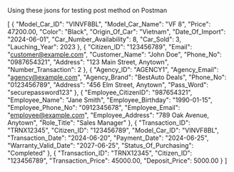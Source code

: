 Using these jsons for testing post method on Postman

[
  {
    "Model_Car_ID": "VINVF8BL",
    "Model_Car_Name": "VF 8",
    "Price": 47200.00,
    "Color": "Black",
    "Origin_Of_Car": "Vietnam",
    "Date_Of_Import": "2024-06-01",
    "Car_Number_Availability": 8,
    "Car_Sold": 3,
    "Lauching_Year": 2023
  },
  {
    "Citizen_ID": "123456789",
    "Email": "customer@example.com",
    "Customer_Name": "John Doe",
    "Phone_No": "0987654321",
    "Address": "123 Main Street, Anytown",
    "Number_Transaction": 2
  },
  {
    "Agency_ID": "AGENCY1",
    "Agency_Email": "agency@example.com",
    "Agency_Brand": "BestAuto Deals",
    "Phone_No": "0123456789",
    "Address": "456 Elm Street, Anytown",
    "Pass_Word": "securepassword123"
  },
  {
    "Employee_CitizenID": "987654321",
    "Employee_Name": "Jane Smith",
    "Employee_Birthday": "1990-01-15",
    "Employee_Phone_No": "0912345678",
    "Employee_Email": "employee@example.com",
    "Employee_Address": "789 Oak Avenue, Anytown",
    "Role_Title": "Sales Manager"
  },
  {
    "Transaction_ID": "TRNX12345",
    "Citizen_ID": "123456789",
    "Model_Car_ID": "VINVF8BL",
    "Transaction_Date": "2024-06-20",
    "Payment_Date": "2024-06-25",
    "Warranty_Valid_Date": "2027-06-25",
    "Status_Of_Purchasing": "Completed"
  },
  {
    "Transaction_ID": "TRNX12345",
    "Citizen_ID": "123456789",
    "Transaction_Price": 45000.00,
    "Deposit_Price": 5000.00
  }
]

